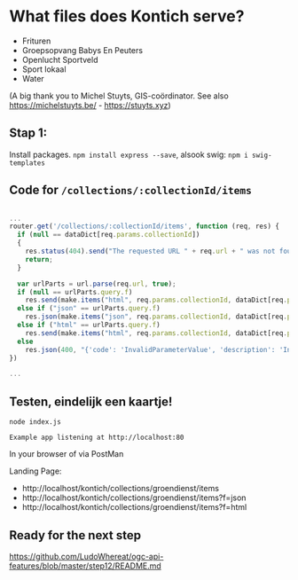 # What files does Kontich serve?

- Frituren
- Groepsopvang Babys En Peuters 
- Openlucht Sportveld 
- Sport lokaal 
- Water

(A big thank you to Michel Stuyts, GIS-coördinator. See also https://michelstuyts.be/ - https://stuyts.xyz)

## Stap 1:
Install packages. `npm install express --save`, alsook swig: `npm i swig-templates`

## Code for `/collections/:collectionId/items`

```javascript

...
router.get('/collections/:collectionId/items', function (req, res) {
  if (null == dataDict[req.params.collectionId])
  {
    res.status(404).send("The requested URL " + req.url + " was not found on this server");
    return;
  }

  var urlParts = url.parse(req.url, true);
  if (null == urlParts.query.f) 
    res.send(make.items("html", req.params.collectionId, dataDict[req.params.collectionId]));
  else if ("json" == urlParts.query.f) 
    res.json(make.items("json", req.params.collectionId, dataDict[req.params.collectionId]));
  else if ("html" == urlParts.query.f)
    res.send(make.items("html", req.params.collectionId, dataDict[req.params.collectionId]));
  else
    res.json(400, "{'code': 'InvalidParameterValue', 'description': 'Invalid format'}") 
})

...

```

## Testen, eindelijk een kaartje!
```
node index.js
```

`Example app listening at http://localhost:80`

In your browser of via PostMan

Landing Page:
- http://localhost/kontich/collections/groendienst/items
- http://localhost/kontich/collections/groendienst/items?f=json
- http://localhost/kontich/collections/groendienst/items?f=html

## Ready for the next step
https://github.com/LudoWhereat/ogc-api-features/blob/master/step12/README.md

